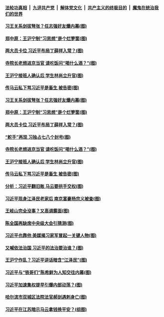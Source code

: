 

####  [法轮功真相](../../../../basic/blob/master/README.md?t=11201331) &nbsp;|&nbsp; [九评共产党](../../../../9ping.md/blob/master/README.md?t=11201331) &nbsp;|&nbsp; [解体党文化](../../../../jtdwh.md/blob/master/README.md?t=11201331)  &nbsp;|&nbsp; [共产主义的终极目的](../../../../gczydzjmd.md/blob/master/README.md?t=11201331) &nbsp;|&nbsp; [魔鬼在统治我们的世界](../../../../mgztzwmdsj.md/blob/master/README.md?t=11201331) 

#### [习王关系剑拔弩张？任志强好友爆内幕(图)](../pages/p2/953181.md?t=11201331) 

#### [郑中原：王沪宁制“习思想”是个烂箩筐(图)](../pages/p2/953086.md?t=11201331) 

#### [两大员卡位 习近平布局丁薛祥入常？(图)](../pages/p2/953092.md?t=11201331) 

#### [寺院长老想进京当官 请吃饭问“喝什么酒？”(图)](../pages/p2/953101.md?t=11201331) 

#### [王沪宁接班人确认后 学生林尚立升官(图)](../pages/p2/953044.md?t=11201331) 

#### [传马云私下骂习近平是畜生 被告密(图)](../pages/p2/953042.md?t=11201331) 

#### [习王关系剑拔弩张？任志强好友爆内幕(图)](../pages/p2/953181.md?t=11201331) 

#### [郑中原：王沪宁制“习思想”是个烂箩筐(图)](../pages/p2/953086.md?t=11201331) 

#### [两大员卡位 习近平布局丁薛祥入常？(图)](../pages/p2/953092.md?t=11201331) 

#### [“舵手”再现 习独占七八个封号(图)](../pages/p2/953115.md?t=11201331) 

#### [寺院长老想进京当官 请吃饭问“喝什么酒？”(图)](../pages/p2/953101.md?t=11201331) 



#### [王沪宁接班人确认后 学生林尚立升官(图)](../pages/p2/953044.md?t=11201331) 

#### [传马云私下骂习近平是畜生 被告密(图)](../pages/p2/953042.md?t=11201331) 

#### [分析：习近平翻旧账 马云要拱手交权(图)](../pages/p2/953008.md?t=11201331) 

#### [习近平现身江泽民老家后 南京富豪杨宗义被查(图)](../pages/p2/952967.md?t=11201331) 

#### [王岐山完全没事？又高调露面(图)](../pages/p2/952964.md?t=11201331) 

#### [陈全国再缺席中央级大会引猜测(图)](../pages/p2/952936.md?t=11201331) 

#### [习近平也靠他 美媒揭习家军冒起一关键人物(图)](../pages/p2/952945.md?t=11201331) 

#### [又喊依法治国 习近平的法治要治谁？(图)](../pages/p2/952931.md?t=11201331) 

#### [王沪宁作乱？习近平讲话暗含“江泽民”(图)](../pages/p2/952867.md?t=11201331) 

#### [习近平与“铁哥们”陈希鲜为人知交往内幕(图)](../pages/p2/952835.md?t=11201331) 

#### [习近平加速集权提早引爆内部动荡？(图)](../pages/p2/952828.md?t=11201331) 

#### [哈尔滨市双城区法院法官郝剑遇刺身亡(图)](../pages/p2/952813.md?t=11201331) 

#### [习近平在江苏暗示马云拿钱换平安？(组图)](../pages/p2/952806.md?t=11201331) 

